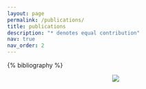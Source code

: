 ```yaml
---
layout: page
permalink: /publications/
title: publications
description: "* denotes equal contribution"
nav: true
nav_order: 2
---
```


<!-- _pages/publications.md -->
<div class="publications">

{% bibliography %}

</div>
<div id="display_image" align="center">
<a href='https://clustrmaps.com/site/1byf7'  title='Visit tracker'><img src='//clustrmaps.com/map_v2.png?cl=ffffff&w=200&t=n&d=S3dKFIJwNuzh0wCAgAqGr7PtHbhhxu2EdXix23yzRr8'/></a>
</div>
